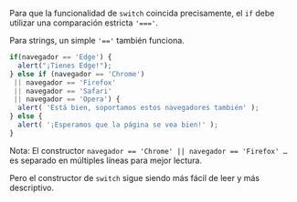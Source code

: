 Para que la funcionalidad de `switch` coincida precisamente, el `if` debe utilizar una comparación estricta `'==='`.

Para strings, un simple `'=='` también funciona.

```js no-beautify
if(navegador == 'Edge') {
  alert("¡Tienes Edge!");
} else if (navegador == 'Chrome')
 || navegador == 'Firefox'
 || navegador == 'Safari'
 || navegador == 'Opera') {
  alert( 'Está bien, soportamos estos navegadores también' );
} else {
  alert( '¡Esperamos que la página se vea bien!' );
}
```

Nota: El constructor `navegador == 'Chrome' || navegador == 'Firefox' …` es separado en múltiples líneas para mejor lectura.

Pero el constructor de `switch` sigue siendo más fácil de leer y más descriptivo.
